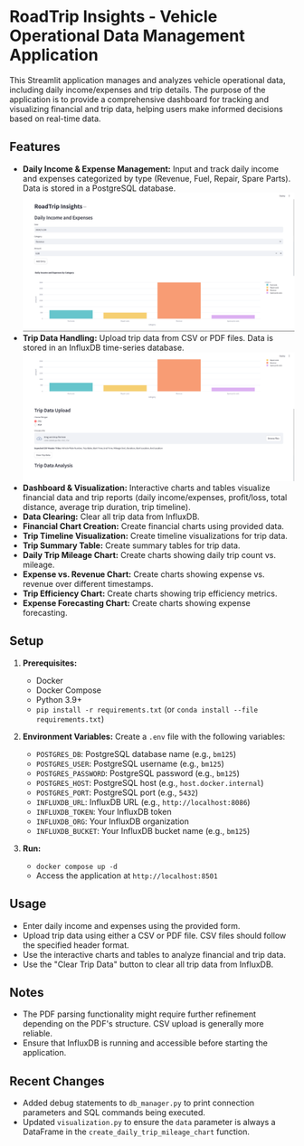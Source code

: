 # RoadTrip Insights - Vehicle Operational Data Management Application

This Streamlit application manages and analyzes vehicle operational data, including daily income/expenses and trip details. The purpose of the application is to provide a comprehensive dashboard for tracking and visualizing financial and trip data, helping users make informed decisions based on real-time data.

## Features

- **Daily Income & Expense Management:** Input and track daily income and expenses categorized by type (Revenue, Fuel, Repair, Spare Parts). Data is stored in a PostgreSQL database. ![Daily Expenses](images/financials.png)
- **Trip Data Handling:** Upload trip data from CSV or PDF files. Data is stored in an InfluxDB time-series database. ![Trip Timeline](images/upload.png)
- **Dashboard & Visualization:** Interactive charts and tables visualize financial data and trip reports (daily income/expenses, profit/loss, total distance, average trip duration, trip timeline).
- **Data Clearing:** Clear all trip data from InfluxDB.
- **Financial Chart Creation:** Create financial charts using provided data.
- **Trip Timeline Visualization:** Create timeline visualizations for trip data.
- **Trip Summary Table:** Create summary tables for trip data.
- **Daily Trip Mileage Chart:** Create charts showing daily trip count vs. mileage.
- **Expense vs. Revenue Chart:** Create charts showing expense vs. revenue over different timestamps.
- **Trip Efficiency Chart:** Create charts showing trip efficiency metrics.
- **Expense Forecasting Chart:** Create charts showing expense forecasting.

## Setup

1. **Prerequisites:**
   - Docker
   - Docker Compose
   - Python 3.9+
   - `pip install -r requirements.txt` (or `conda install --file requirements.txt`)

2. **Environment Variables:** Create a `.env` file with the following variables:
   - `POSTGRES_DB`: PostgreSQL database name (e.g., `bm125`)
   - `POSTGRES_USER`: PostgreSQL username (e.g., `bm125`)
   - `POSTGRES_PASSWORD`: PostgreSQL password (e.g., `bm125`)
   - `POSTGRES_HOST`: PostgreSQL host (e.g., `host.docker.internal`)
   - `POSTGRES_PORT`: PostgreSQL port (e.g., `5432`)
   - `INFLUXDB_URL`: InfluxDB URL (e.g., `http://localhost:8086`)
   - `INFLUXDB_TOKEN`: Your InfluxDB token
   - `INFLUXDB_ORG`: Your InfluxDB organization
   - `INFLUXDB_BUCKET`: Your InfluxDB bucket name (e.g., `bm125`)

3. **Run:**
   - `docker compose up -d`
   - Access the application at `http://localhost:8501`

## Usage

- Enter daily income and expenses using the provided form.
- Upload trip data using either a CSV or PDF file. CSV files should follow the specified header format.
- Use the interactive charts and tables to analyze financial and trip data.
- Use the "Clear Trip Data" button to clear all trip data from InfluxDB.

## Notes

- The PDF parsing functionality might require further refinement depending on the PDF's structure. CSV upload is generally more reliable.
- Ensure that InfluxDB is running and accessible before starting the application.

## Recent Changes

- Added debug statements to `db_manager.py` to print connection parameters and SQL commands being executed.
- Updated `visualization.py` to ensure the `data` parameter is always a DataFrame in the `create_daily_trip_mileage_chart` function.

